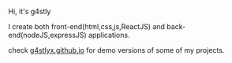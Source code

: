 Hi, it's g4stly

I create both front-end(html,css,js,ReactJS) and back-end(nodeJS,expressJS) applications.

check <a href="https://g4stlyx.github.io">g4stlyx.github.io</a> for demo versions of some of my projects.


